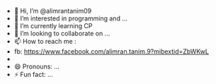 - 👋 Hi, I’m @alimrantanim09
- 👀 I’m interested in programming and ...
- 🌱 I’m currently learning CP
- 💞️ I’m looking to collaborate on ...
- 📫 How to reach me :
- fb: https://www.facebook.com/alimran.tanim.9?mibextid=ZbWKwL
- 
- 😄 Pronouns: ...
- ⚡ Fun fact: ...

<!---
alimrantanim09/alimrantanim09 is a ✨ special ✨ repository because its `README.md` (this file) appears on your GitHub profile.
You can click the Preview link to take a look at your changes.
--->
